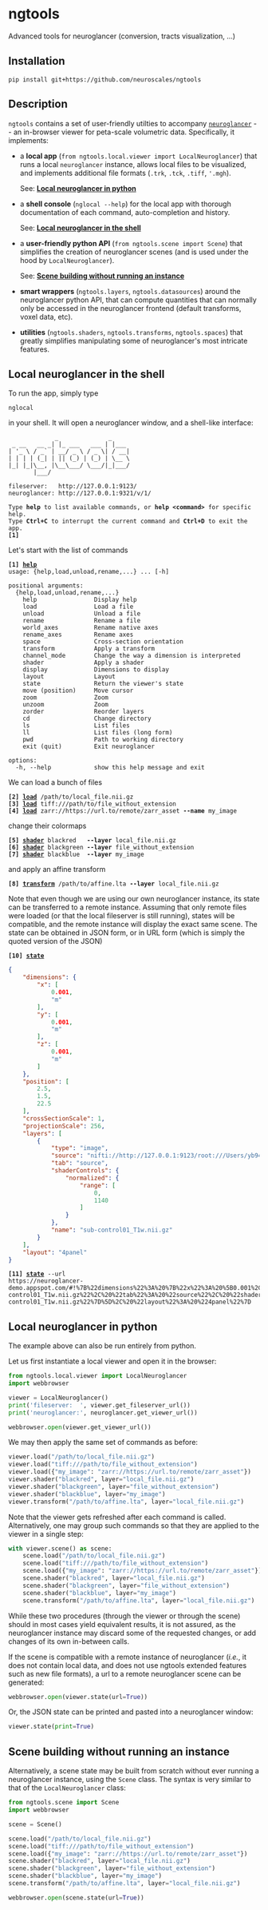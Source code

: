 # ngtools

Advanced tools for neuroglancer (conversion, tracts visualization, ...)

## Installation

```shell
pip install git+https://github.com/neuroscales/ngtools
```

## Description

`ngtools` contains a set of user-friendly utilties to accompany
[`neuroglancer`](https://github.com/google/neuroglancer) -- an
in-browser viewer for peta-scale volumetric data. Specifically, it
implements:

- a **local app** (`from ngtools.local.viewer import LocalNeuroglancer`)
  that runs a local `neuroglancer` instance, allows local files to be
  visualized, and implements additional file formats
  (`.trk`, `.tck`, `.tiff`, `'.mgh`).

  See: [**Local neuroglancer in python**](#Local-neuroglancer-in-python)

- a **shell console** (`nglocal --help`) for the local app with thorough
  documentation of each command, auto-completion and history.

  See: [**Local neuroglancer in the shell**](#Local-neuroglancer-in-the-shell)

- a **user-friendly python API** (`from ngtools.scene import Scene`) that
  simplifies the creation of neuroglancer scenes (and is used under
  the hood by `LocalNeuroglancer`).

  See: [**Scene building without running an instance**](#Scene-building-without-running-an-instance)

- **smart wrappers** (`ngtools.layers`, `ngtools.datasources`) around
  the neuroglancer python API, that can compute quantities that can
  normally only be accessed in the neuroglancer frontend (default
  transforms, voxel data, etc).

- **utilities** (`ngtools.shaders`, `ngtools.transforms`, `ngtools.spaces`)
  that greatly simplifies manipulating some of neuroglancer's most
  intricate features.

## Local neuroglancer in the shell

To run the app, simply type

```shell
nglocal
```

in your shell. It will open a neuroglancer window, and a shell-like
interface:
<pre><code>             _              _
 _ __   __ _| |_ ___   ___ | |___
| '_ \ / _` | __/ _ \ / _ \| / __|
| | | | (_| | || (_) | (_) | \__ \
|_| |_|\__, |\__\___/ \___/|_|___/
       |___/

fileserver:   http://127.0.0.1:9123/
neuroglancer: http://127.0.0.1:9321/v/1/

Type <b>help</b> to list available commands, or <b>help &lt;command&gt;</b> for specific help.
Type <b>Ctrl+C</b> to interrupt the current command and <b>Ctrl+D</b> to exit the app.
<b>[1]</b>
</code></pre>

Let's start with the list of commands
<pre><code><b>[1] <ins>help</ins></b>
usage: {help,load,unload,rename,...} ... [-h]

positional arguments:
  {help,load,unload,rename,...}
    help                Display help
    load                Load a file
    unload              Unload a file
    rename              Rename a file
    world_axes          Rename native axes
    rename_axes         Rename axes
    space               Cross-section orientation
    transform           Apply a transform
    channel_mode        Change the way a dimension is interpreted
    shader              Apply a shader
    display             Dimensions to display
    layout              Layout
    state               Return the viewer's state
    move (position)     Move cursor
    zoom                Zoom
    unzoom              Zoom
    zorder              Reorder layers
    cd                  Change directory
    ls                  List files
    ll                  List files (long form)
    pwd                 Path to working directory
    exit (quit)         Exit neuroglancer

options:
  -h, --help            show this help message and exit
</code></pre>

We can load a bunch of files
<pre><code><b>[2] <ins>load</ins></b> /path/to/local_file.nii.gz
<b>[3] <ins>load</ins></b> tiff:///path/to/file_without_extension
<b>[4] <ins>load</ins></b> zarr://https://url.to/remote/zarr_asset <b>--name</b> my_image
</code></pre>
change their colormaps
<pre><code><b>[5] <ins>shader</ins></b> blackred   <b>--layer</b> local_file.nii.gz
<b>[6] <ins>shader</ins></b> blackgreen <b>--layer</b> file_without_extension
<b>[7] <ins>shader</ins></b> blackblue  <b>--layer</b> my_image
</code></pre>
and apply an affine transform
<pre><code><b>[8] <ins>transform</ins></b> /path/to/affine.lta <b>--layer</b> local_file.nii.gz
</code></pre>

Note that even though we are using our own neuroglancer instance,
its state can be transferred to a remote instance. Assuming that only
remote files were loaded (or that the local fileserver is still running),
states will be compatible, and the remote instance will display the exact
same scene. The state can be obtained in JSON form, or in URL form
(which is simply the quoted version of the JSON)
<pre><code><b>[10] <ins>state</ins></b></code></pre>
```json
{
    "dimensions": {
        "x": [
            0.001,
            "m"
        ],
        "y": [
            0.001,
            "m"
        ],
        "z": [
            0.001,
            "m"
        ]
    },
    "position": [
        2.5,
        1.5,
        22.5
    ],
    "crossSectionScale": 1,
    "projectionScale": 256,
    "layers": [
        {
            "type": "image",
            "source": "nifti://http://127.0.0.1:9123/root:///Users/yb947/Dropbox/data/niizarr/sub-control01_T1w.nii.gz",
            "tab": "source",
            "shaderControls": {
                "normalized": {
                    "range": [
                        0,
                        1140
                    ]
                }
            },
            "name": "sub-control01_T1w.nii.gz"
        }
    ],
    "layout": "4panel"
}
```
<pre><code><b>[11] <ins>state</ins></b> --url
https://neuroglancer-demo.appspot.com/#!%7B%22dimensions%22%3A%20%7B%22x%22%3A%20%5B0.001%2C%20%22m%22%5D%2C%20%22y%22%3A%20%5B0.001%2C%20%22m%22%5D%2C%20%22z%22%3A%20%5B0.001%2C%20%22m%22%5D%7D%2C%20%22displayDimensions%22%3A%20%5B%22x%22%2C%20%22y%22%2C%20%22z%22%5D%2C%20%22position%22%3A%20%5B2.5%2C%201.5%2C%2022.5%5D%2C%20%22crossSectionScale%22%3A%201%2C%20%22projectionScale%22%3A%20256%2C%20%22layers%22%3A%20%5B%7B%22type%22%3A%20%22image%22%2C%20%22source%22%3A%20%22nifti%3A//http%3A//127.0.0.1%3A9123/root%3A///Users/yb947/Dropbox/data/niizarr/sub-control01_T1w.nii.gz%22%2C%20%22tab%22%3A%20%22source%22%2C%20%22shaderControls%22%3A%20%7B%22normalized%22%3A%20%7B%22range%22%3A%20%5B0%2C%201140%5D%7D%7D%2C%20%22name%22%3A%20%22sub-control01_T1w.nii.gz%22%7D%5D%2C%20%22layout%22%3A%20%224panel%22%7D
</code></pre>

## Local neuroglancer in python

The example above can also be run entirely from python.

Let us first instantiate a local viewer and open it in the browser:

```python
from ngtools.local.viewer import LocalNeuroglancer
import webbrowser

viewer = LocalNeuroglancer()
print('fileserver:  ', viewer.get_fileserver_url())
print('neuroglancer:', neuroglancer.get_viewer_url())

webbrowser.open(viewer.get_viewer_url())
```

We may then apply the same set of commands as before:

```python
viewer.load("/path/to/local_file.nii.gz")
viewer.load("tiff:///path/to/file_without_extension")
viewer.load({"my_image": "zarr://https://url.to/remote/zarr_asset"})
viewer.shader("blackred", layer="local_file.nii.gz")
viewer.shader("blackgreen", layer="file_without_extension")
viewer.shader("blackblue", layer="my_image")
viewer.transform("/path/to/affine.lta", layer="local_file.nii.gz")
```

Note that the viewer gets refreshed after each command is called.
Alternatively, one may group such commands so that they are
applied to the viewer in a single step:

```python
with viewer.scene() as scene:
    scene.load("/path/to/local_file.nii.gz")
    scene.load("tiff:///path/to/file_without_extension")
    scene.load({"my_image": "zarr://https://url.to/remote/zarr_asset"})
    scene.shader("blackred", layer="local_file.nii.gz")
    scene.shader("blackgreen", layer="file_without_extension")
    scene.shader("blackblue", layer="my_image")
    scene.transform("/path/to/affine.lta", layer="local_file.nii.gz")
```

While these two procedures (through the viewer or through the scene)
should in most cases yield equivalent results, it is not assured, as
the neuroglancer instance may discard some of the requested changes, or
add changes of its own in-between calls.

If the scene is compatible with a remote instance of neuroglancer
(_i.e._, it does not contain local data, and does not use ngtools
extended features such as new file formats), a url to a remote
neuroglancer scene can be generated:

```python
webbrowser.open(viewer.state(url=True))
```

Or, the JSON state can be printed and pasted into a neuroglancer window:

```python
viewer.state(print=True)
```

## Scene building without running an instance

Alternatively, a scene state may be built from scratch without ever
running a neuroglancer instance, using the `Scene` class. The syntax is
very similar to that of the `LocalNeuroglancer` class:

```python
from ngtools.scene import Scene
import webbrowser

scene = Scene()

scene.load("/path/to/local_file.nii.gz")
scene.load("tiff:///path/to/file_without_extension")
scene.load({"my_image": "zarr://https://url.to/remote/zarr_asset"})
scene.shader("blackred", layer="local_file.nii.gz")
scene.shader("blackgreen", layer="file_without_extension")
scene.shader("blackblue", layer="my_image")
scene.transform("/path/to/affine.lta", layer="local_file.nii.gz")

webbrowser.open(scene.state(url=True))
```
